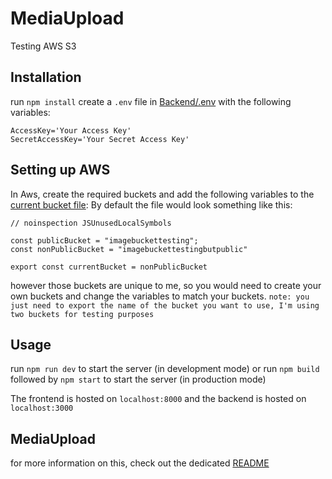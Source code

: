 # MediaUpload

Testing AWS S3

## Installation

run `npm install`
create a `.env` file in [Backend/.env](/Backend/.env) with the following variables:

```
AccessKey='Your Access Key'
SecretAccessKey='Your Secret Access Key' 
```

## Setting up AWS

In Aws, create the required buckets and add the following variables to
the [current bucket file](Backend/currentBucket.ts):
By default the file would look something like this:

```
// noinspection JSUnusedLocalSymbols

const publicBucket = "imagebuckettesting";
const nonPublicBucket = "imagebuckettestingbutpublic"

export const currentBucket = nonPublicBucket
```

however those buckets are unique to me, so you would need to create your own buckets and change the variables to match
your buckets.
`note: you just need to export the name of the bucket you want to use, I'm using two buckets for testing purposes`

## Usage

run `npm run dev` to start the server (in development mode)
or run `npm build` followed by `npm start` to start the server (in production mode)

The frontend is hosted on `localhost:8000` and the backend is hosted on `localhost:3000`

## MediaUpload

for more information on this, check out the dedicated [README](/Backend/utils/s3-simplified/README.md)
